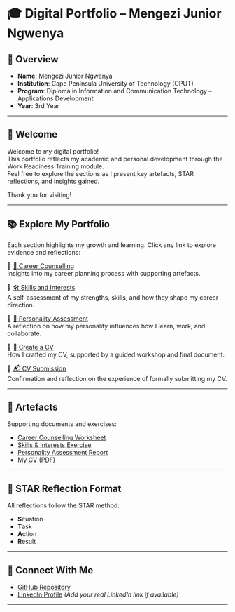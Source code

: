 # 🎓 Digital Portfolio – Mengezi Junior Ngwenya

## 📌 Overview

- **Name**: Mengezi Junior Ngwenya  
- **Institution**: Cape Peninsula University of Technology (CPUT)  
- **Program**: Diploma in Information and Communication Technology – Applications Development  
- **Year**: 3rd Year  

---

## 👋 Welcome

Welcome to my digital portfolio!  
This portfolio reflects my academic and personal development through the Work Readiness Training module.  
Feel free to explore the sections as I present key artefacts, STAR reflections, and insights gained.

Thank you for visiting!

---

## 📚 Explore My Portfolio

Each section highlights my growth and learning. Click any link to explore evidence and reflections:

🔹 [💼 Career Counselling](./reflections/career-counselling.md)  
Insights into my career planning process with supporting artefacts.

🔹 [🛠️ Skills and Interests](./reflections/Skills-and-Interests.md)  
A self-assessment of my strengths, skills, and how they shape my career direction.

🔹 [🧠 Personality Assessment](./reflections/personality-assessment.md)  
A reflection on how my personality influences how I learn, work, and collaborate.

🔹 [📝 Create a CV](./reflections/cv-reflection.md)  
How I crafted my CV, supported by a guided workshop and final document.

🔹 [📬 CV Submission](./reflections/cv-reflection.md)  
Confirmation and reflection on the experience of formally submitting my CV.

---

## 📎 Artefacts

Supporting documents and exercises:
- [Career Counselling Worksheet](./artefacts/career-counselling.pdf)
- [Skills & Interests Exercise](./artefacts/skills-interests.pdf)
- [Personality Assessment Report](./artefacts/personality-assessment.pdf)
- [My CV (PDF)](./artefacts/cv.pdf)

---

## 🧭 STAR Reflection Format

All reflections follow the STAR method:
- **S**ituation
- **T**ask
- **A**ction
- **R**esult

---

## 🔗 Connect With Me

- [GitHub Repository](https://github.com/your-username/your-repo-name)  
- [LinkedIn Profile](#) *(Add your real LinkedIn link if available)*

---
